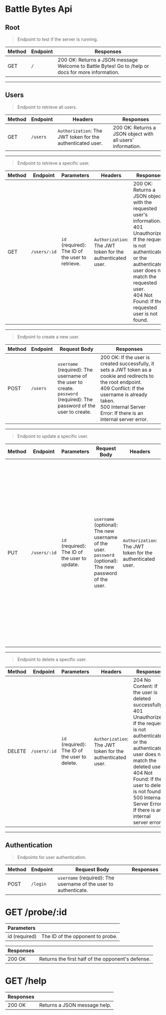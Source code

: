 # Battle Bytes Api

## Root

> Endpoint to test if the server is running.

| Method | Endpoint | Responses |
|--------|----------|-----------|
| GET | `/` | 200 OK: Returns a JSON message Welcome to Battle Bytes! Go to /help or docs for more information. |
---

## Users

> Endpoint to retrieve all users.

| Method | Endpoint | Headers | Responses |
|--------|----------|---------|-----------|
| GET | `/users` | `Authorization`: The JWT token for the authenticated user. | 200 OK: Returns a JSON object with all users' information. |

---
> Endpoint to retrieve a specific user.

| Method | Endpoint | Parameters | Headers | Responses |
|--------|----------|------------|---------|-----------|
| GET | `/users/:id` | `id` (required): The ID of the user to retrieve. | `Authorization`: The JWT token for the authenticated user. | 200 OK: Returns a JSON object with the requested user's information.<br>401 Unauthorized: If the request is not authenticated or the authenticated user does not match the requested user.<br>404 Not Found: If the requested user is not found. |

---
> Endpoint to create a new user.

| Method | Endpoint | Request Body | Responses |
|--------|----------|--------------|-----------|
| POST | `/users` | `username` (required): The username of the user to create.<br>`password` (required): The password of the user to create. | 200 OK: If the user is created successfully, it sets a JWT token as a cookie and redirects to the root endpoint.<br>409 Conflict: If the username is already taken.<br>500 Internal Server Error: If there is an internal server error. |

---
> Endpoint to update a specific user.

| Method | Endpoint | Parameters | Request Body | Headers | Responses |
|--------|----------|------------|--------------|---------|-----------|
| PUT | `/users/:id` | `id` (required): The ID of the user to update. | `username` (optional): The new username of the user.<br>`password` (optional): The new password of the user. | `Authorization`: The JWT token for the authenticated user. | 200 OK: If the user is updated successfully, it returns a JSON object with the updated user's information.<br>401 Unauthorized: If the request is not authenticated or the authenticated user does not match the updated user.<br>404 Not Found: If the user to update is not found.<br>500 Internal Server Error: If there is an internal server error. |

---
> Endpoint to delete a specific user.

| Method | Endpoint | Parameters | Headers | Responses |
|--------|----------|------------|---------|-----------|
| DELETE | `/users/:id` | `id` (required): The ID of the user to delete. | `Authorization`: The JWT token for the authenticated user. | 204 No Content: If the user is deleted successfully.<br>401 Unauthorized: If the request is not authenticated or the authenticated user does not match the deleted user.<br>404 Not Found: If the user to delete is not found.<br>500 Internal Server Error: If there is an internal server error. |
---

## Authentication
> Endpoints for user authentication.

| Method | Endpoint | Request Body | Responses |
|--------|----------|--------------|-----------|
| POST | `/login` | `username` (required): The username of the user to authenticate.

# GET /probe/:id

| Parameters |        |
| :--------- | :----- |
| id (required) | The ID of the opponent to probe. |

| Responses |                                   |
| :-------- | :-------------------------------- |
| 200 OK    | Returns the first half of the opponent's defense. |

# GET /help

| Responses |                         |
| :-------- | :---------------------- |
| 200 OK    | Returns a JSON message help. |
